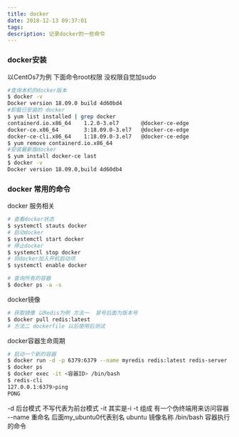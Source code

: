 ```yaml
---
title: docker
date: 2018-12-13 09:37:01
tags:
description: 记录docker的一些命令
---
```

### docker安装
以CentOs7为例 下面命令root权限 没权限自觉加sudo
```bash
#查询本机的docker版本
$ docker -v
Docker version 18.09.0 build 4d60bd4
#卸载已安装的 docker 
$ yum list installed | grep docker
containerd.io.x86_64    1.2.0-3.el7       @docker-ce-edge
docker-ce.x86_64        3:18.09.0-3.el7   @docker-ce-edge
docker-ce-cli.x86_64    1:18.09.0-3.el7   @docker-ce-edge
$ yum remove containerd.io.x86_64
#安装最新版docker
$ yum install docker-ce last
$ docker -v
Docker version 18.09.0,build 4d60db4
```
### docker 常用的命令
docker 服务相关
```bash
# 查看docker状态
$ systemctl stauts docker
# 启动docker
$ systemctl start docker
# 停止docker
$ systemctl stop docker
# 将docker加入开机启动项
$ systemctl enable docker

# 查询所有的容器
$ docker ps -a -s 
```
docker镜像
```bash
# 获取镜像 以Redis为例 方法一  冒号后面为版本号
$ docker pull redis:latest
# 方法二 dockerfile 以后使用后测试
```

docker容器生命周期
```bash 
# 启动一个新的容器  
$ docker run -d -p 6379:6379 --name myredis redis:latest redis-server --appendonly yes
$ docker ps
$ docker exec -it <容器ID> /bin/bash
$ redis-cli
127.0.0.1:6379>ping
PONG
```
-d 后台模式 不写代表为前台模式 
-it 其实是-i -t 组成 有一个伪终端用来访问容器
--name 重命名 后面my_ubuntu0代表别名
ubuntu 镜像名称
/bin/bash  容器执行的命令
